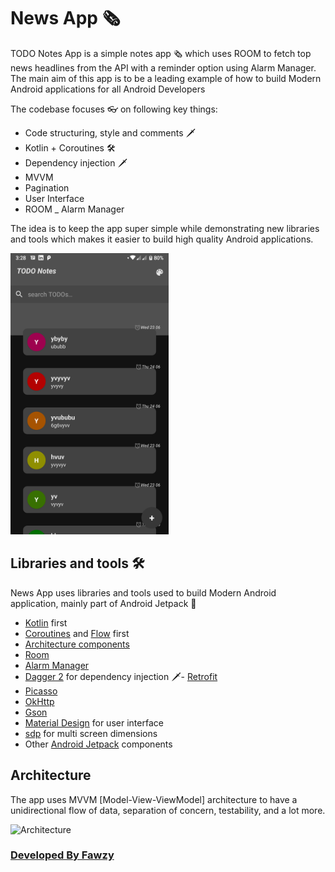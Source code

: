 # News App 🗞

TODO Notes App is a simple notes app 🗞️ which uses ROOM to fetch top news headlines from the API with a reminder option using Alarm Manager. The main aim of this app is to be a leading example of how to build Modern Android applications for all Android Developers

The codebase focuses 👓 on following key things:
- Code structuring, style and comments 🗡
- Kotlin + Coroutines 🛠
- Dependency injection 🗡
- MVVM 
- Pagination
- User Interface
- ROOM
_ Alarm Manager 

The idea is to keep the app super simple while demonstrating new libraries and tools which makes it easier to build high quality Android applications.

<img alt="Home Page" height="450px" src="https://github.com/ma7madfawzy/TODO-Notes/blob/master/screens/dark_home.png" />

## Libraries and tools 🛠

News App uses libraries and tools used to build Modern Android application, mainly part of Android Jetpack 🚀

- [Kotlin](https://kotlinlang.org/) first
- [Coroutines](https://kotlinlang.org/docs/reference/coroutines-overview.html) and [Flow](https://kotlinlang.org/docs/reference/coroutines/flow.html) first
- [Architecture components](https://developer.android.com/topic/libraries/architecture)
- [Room](https://developer.android.com/training/data-storage/room)
- [Alarm Manager](https://developer.android.com/reference/android/app/AlarmManager)
- [Dagger 2](https://developer.android.com/training/dependency-injection) for dependency injection 🗡- [Retrofit](https://square.github.io/retrofit/)
- [Picasso](https://square.github.io/picasso/)
- [OkHttp](https://square.github.io/picasso/)
- [Gson](https://square.github.io/okhttp/)
- [Material Design](https://material.io/design) for user interface
- [sdp](https://github.com/intuit/ssp) for multi screen dimensions
- Other [Android Jetpack](https://developer.android.com/jetpack) components

## Architecture

The app uses MVVM [Model-View-ViewModel] architecture to have a unidirectional flow of data, separation of concern, testability, and a lot more.


![Architecture](https://developer.android.com/topic/libraries/architecture/images/final-architecture.png)



### [Developed By Fawzy](https://www.linkedin.com/in/ma7madfawzy/) 
